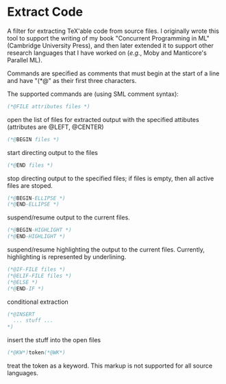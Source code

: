 # Extract Code

A filter for extracting TeX'able code from source files.
I originally wrote this tool to support the writing of
my book "Concurrent Programming in ML" (Cambridge University
Press), and then later extended it to support other
research languages that I have worked on (*e.g.*, Moby
and Manticore's Parallel ML).

Commands are specified as comments that must begin at the
start of a line and have "(*@" as their first three characters.

The supported commands are (using SML comment syntax):

``` sml
(*@FILE attributes files *)
```
open the list of files for extracted output with the
specified attibutes (attributes are @LEFT, @CENTER)

``` sml
(*@BEGIN files *)
```
start directing output to the files

``` sml
(*@END files *)
```
stop directing output to the specified files; if files is empty, then
all active files are stoped.

``` sml
(*@BEGIN-ELLIPSE *)
(*@END-ELLIPSE *)
```
suspend/resume output to the current files.

``` sml
(*@BEGIN-HIGHLIGHT *)
(*@END-HIGHLIGHT *)
```
suspend/resume highlighting the output to the current files.  Currently,
highlighting is represented by underlining.

``` sml
(*@IF-FILE files *)
(*@ELIF-FILE files *)
(*@ELSE *)
(*@END-IF *)
```
conditional extraction

``` sml
(*@INSERT
  ... stuff ...
*)
```
insert the stuff into the open files

``` sml
(*@KW*)token(*@WK*)
```
treat the token as a keyword.  This markup is not supported for all
source languages.
